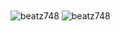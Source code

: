 <img align="center" src="https://github-readme-stats.vercel.app/api?username=beatz748&show_icons=true&hide=contribs,prs&cache_seconds=86400&theme=nightowl" alt="beatz748" />
<img align="center" src="https://github-readme-stats.vercel.app/api/top-langs/?username=beatz748&show_icons=true&hide=contribs,prs&cache_seconds=86400&theme=nightowl" alt="beatz748" />
